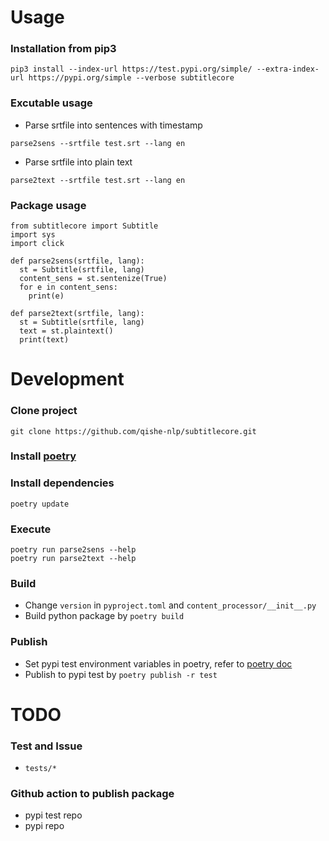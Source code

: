 # Usage

### Installation from pip3

```shell
pip3 install --index-url https://test.pypi.org/simple/ --extra-index-url https://pypi.org/simple --verbose subtitlecore
```

### Excutable usage

* Parse srtfile into sentences with timestamp

```shell
parse2sens --srtfile test.srt --lang en
```

* Parse srtfile into plain text
```shell
parse2text --srtfile test.srt --lang en
```

### Package usage
```
from subtitlecore import Subtitle
import sys
import click

def parse2sens(srtfile, lang):
  st = Subtitle(srtfile, lang)
  content_sens = st.sentenize(True)
  for e in content_sens:
    print(e)

def parse2text(srtfile, lang):
  st = Subtitle(srtfile, lang)
  text = st.plaintext()
  print(text)
```

# Development

### Clone project
```
git clone https://github.com/qishe-nlp/subtitlecore.git
```

### Install [poetry](https://python-poetry.org/docs/)

### Install dependencies
```
poetry update
```

### Execute
```
poetry run parse2sens --help
poetry run parse2text --help
```

### Build
* Change `version` in `pyproject.toml` and `content_processor/__init__.py`
* Build python package by `poetry build`

### Publish
* Set pypi test environment variables in poetry, refer to [poetry doc](https://python-poetry.org/docs/repositories/)
* Publish to pypi test by `poetry publish -r test`


# TODO

### Test and Issue
* `tests/*`

### Github action to publish package
* pypi test repo
* pypi repo
